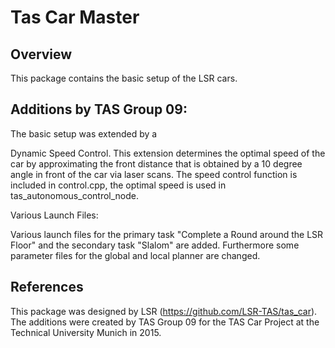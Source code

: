 Tas Car Master
==================

Overview
--------
This package contains the basic setup of the LSR cars. 


Additions by TAS Group 09:
--------

The basic setup was extended by a 

Dynamic Speed Control. This extension determines the optimal speed of the car by approximating the front distance that is obtained by a 10 degree angle in front of the car via laser scans. The speed control function is included in control.cpp, the optimal speed is used in tas_autonomous_control_node. 


Various Launch Files:

Various launch files for the primary task "Complete a Round around the LSR Floor" and the secondary task "Slalom" are added. Furthermore some parameter files for the global and local planner are changed.


References
--------
This package was designed by LSR (https://github.com/LSR-TAS/tas_car). The additions were created by TAS Group 09 for the TAS Car Project at the Technical University Munich in 2015.

